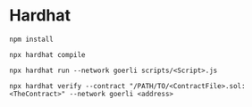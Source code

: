 # Hardhat

`npm install`

`npx hardhat compile`

`npx hardhat run --network goerli scripts/<Script>.js`

`npx hardhat verify --contract "/PATH/TO/<ContractFile>.sol:<TheContract>" --network goerli <address>`
